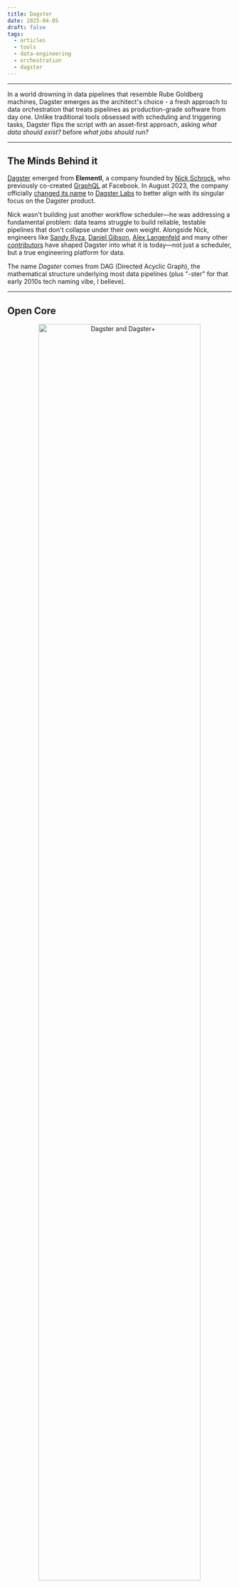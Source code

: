 ```yaml
---
title: Dagster
date: 2025-04-05
draft: false
tags:
  - articles
  - tools
  - data-engineering
  - orchestration
  - dagster
---
```

---

In a world drowning in data pipelines that resemble Rube Goldberg machines, Dagster emerges as the architect's choice - a fresh approach to data orchestration that treats pipelines as production-grade software from day one. Unlike traditional tools obsessed with scheduling and triggering tasks, Dagster flips the script with an asset-first approach, asking _what data should exist?_ before _what jobs should run?_

---

## The Minds Behind it

[Dagster](https://dagster.io/) emerged from **Elementl**, a company founded by [Nick Schrock](https://www.linkedin.com/in/schrockn/), who previously co-created [GraphQL](https://graphql.org/) at Facebook. In August 2023, the company officially [changed its name](https://dagster.io/blog/introducing-dagster-labs) to [Dagster Labs](https://www.linkedin.com/company/dagsterlabs/posts/?feedView=all) to better align with its singular focus on the Dagster product.

Nick wasn't building just another workflow scheduler—he was addressing a fundamental problem: data teams struggle to build reliable, testable pipelines that don't collapse under their own weight. Alongside Nick, engineers like [Sandy Ryza](https://www.linkedin.com/in/sandyryza/), [Daniel Gibson](https://www.linkedin.com/in/daniel-gibson-8b39037/), [Alex Langenfeld](https://www.linkedin.com/in/alex-langenfeld-3a710425/) and many other [contributors](https://github.com/dagster-io/dagster/graphs/contributors) have shaped Dagster into what it is today—not just a scheduler, but a true engineering platform for data.

The name _Dagster_ comes from DAG (Directed Acyclic Graph), the mathematical structure underlying most data pipelines (plus "-ster" for that early 2010s tech naming vibe, I believe).

---
## Open Core

<p align="center">
  <img src="core-and-plus.svg" alt="Dagster and Dagster+" width="85%">
</p>

Unlike [[duckdb|DuckDB]] with its foundation model, Dagster follows the open core approach. The core [Dagster project](https://github.com/dagster-io/dagster) is open-source under the Apache 2.0 license—fully free to use, modify, and distribute. But Dagster Labs offers [Dagster+](https://dagster.io/plus) (their commercial cloud product), a hosted, enterprise-ready version with additional features.

> [!question] Open core model?
> The **open core** business model maintains a free, open-source core product while offering paid, proprietary extensions or hosted services. This approach lets companies benefit from community contributions while maintaining a path to revenue through premium features.
> 
> Companies using this model must carefully balance which features belong in the open core versus the commercial offering. The risk of a _rug-pull_—where popular open-source features suddenly move behind a paywall—is always present. So far, Dagster Labs has maintained a fair balance, keeping the core project robust while offering genuine additional value in their cloud product.

This model has proven sustainable for Dagster Labs, which has raised significant venture capital. Their approach prioritizes open-source success as fundamental to their commercial offering, which has helped them build trust in both communities.

---
## Beyond Just Orchestration

Dagster has ambitions far beyond being just another data orchestrator. As their CEO [Pete Hunt](https://www.linkedin.com/in/pwhunt/) (who was also one of the founding team members of [React](https://react.dev/)) explains in their [master plan](https://dagster.io/blog/dagster-master-plan), they aim to _accelerate the adoption of Software Engineering best practices by every data team on the planet_. That's a lofty goal, but one that drives their product decisions.

This vision aligns with the evolution of Data Engineering itself. As the data landscape matures, there's a shift from Data Engineers who simply build pipelines to **Data Platform Engineers** who create frameworks, services, and platforms that empower other team members to build what they need. Personally, I strongly agree with this vision.

> [!tip] [The Rise of the Data Platform Engineer](https://dagster.io/blog/rise-of-the-data-platform-engineer), by [Pedram Navid](https://www.linkedin.com/in/pedramnavid/)
>
> As teams mature, the role of Data Engineers is evolving beyond just building ETL pipelines. The Data Platform Engineer focuses on creating self-service frameworks and tools that enable others to build their own data pipelines without needing deep technical expertise. This shift addresses the original challenge posed by Jeff Magnusson back in 2016: [engineers should build platforms, services, and frameworks—not ETL pipelines](https://multithreaded.stitchfix.com/blog/2016/03/16/engineers-shouldnt-write-etl/).
> 
> Instead of scaling the number of Data Engineers to meet growing demands, Data Platform Engineers scale their impact by building systems that empower Analytics Engineers, Data Scientists, and other stakeholders. It's a natural progression that finally gives Data Engineers something to look forward to beyond just handling bigger data and more complex pipelines.

---
## Elegantly Architected Components

The biggest mind-shift with Dagster is its **asset-centric** approach. While traditional orchestrators think in terms of tasks and jobs, Dagster focuses on the data assets those jobs create. Dagster understands the data _flowing_ between your tasks and makes this explicit in its design.

What does this mean in practice? Your pipeline isn't just a collection of tasks—it's a series of _assets_ with clear dependencies, inputs, and outputs. This shift in perspective transforms how you build, test, and maintain data workflows.

On top of that, Dagster's architecture isn't just another way to schedule jobs—it's a thoughtful application of Software Engineering principles to data workflows. Each component in the system embodies battle-tested patterns from software development:

<p align="center">
  <img src="components.svg" alt="Dagster Components" width="85%">
</p>

### `assets`

`assets` are objects in persistent storage—tables, files, or models—that your data pipelines create and update. They're the actual data products your business cares about, not just the processes that create them. Dagster's [asset-oriented approach](https://docs.dagster.io/guides/build/assets/) lets you define what data should exist and how to compute it.

When you define an `asset`, you're describing what data should exist, how to produce it, and what other data it depends on. The declarative metadata isn't just documentation—it's queryable information that drives visibility and governance.

### `ops`

`ops` are Dagster's [core units of computation](https://docs.dagster.io/guides/build/ops/)—well-defined functions that perform discrete tasks like transforming data, executing a query, or sending a notification. They're like LEGO bricks for data pipelines: composable, side-effect free, and focused on doing one thing well.

Behind the scenes, every `asset` is powered by an `op`. For complex workflows, ops can be assembled into reusable graphs.

### `jobs`

`jobs` are the [main unit of execution and monitoring](https://docs.dagster.io/guides/build/jobs/) in Dagster. They allow you to run a selection of `assets` or `ops` based on a `schedule` or `sensor`. When a `job` begins, it kicks off a run that can be monitored in the UI.

`jobs` tie together `assets` or `ops` with execution strategies, making them crucial for automation and production workflows.

### `resources`

`resources` provide standardized [access to external systems](https://docs.dagster.io/guides/build/external-resources/), databases, or services. It's Dagster's implementation of dependency injection—like telling your code, _Don't hunt for that database connection, I'll hand it to you_. This gives you testability, configuration flexibility and separation of concerns.

`resources` standardize how your `assets` and `ops` connect to external systems, making code more testable and portable across environments.

### `schedules` and `sensors`

Dagster's [scheduling system](https://docs.dagster.io/guides/automate/schedules/) executes `jobs` at specified intervals using cron expressions, while [sensors](https://docs.dagster.io/guides/automate/sensors/) react to events in Dagster or external systems. Together, they provide flexible automation options for your data workflows.

---
## Pythonic Code Throughout

Dagster embraces Python's philosophy of _explicit is better than implicit._ No magic—just good Pythonic code. The framework uses decorators to register functions, type hints to catch mistakes early, context managers to clean up messes, iterators for data too big for memory, etc.

This Pythonic approach makes the code feel natural to Python developers and allows for all the tooling benefits (IDEs, linters, etc) that come with standard Python. Unlike tools using domain-specific languages or configuration files, Dagster lets you use the full power of Python to define and extend your workflows.

Need a custom pattern for handling certain file types? Write a Python class. Want to integrate with an obscure API? Import that client library and wrap it in a resource. Want to trigger jobs only when Mercury is in retrograde? That's just a custom sensor away.

This modularity means you're not locked into Dagster's opinions about external systems—you can bring your own patterns or use community solutions.

---
## When to Choose Dagster

Let's be clear—Dagster isn't for everyone. If you're just running a couple of cron jobs to refresh a handful of tables, it might be more than you need. Similarly, if your entire data workflow is built in dbt with minimal Python, you might not need Dagster's full capabilities (though its [dbt integration](https://docs.dagster.io/integrations/dbt) is excellent). Dagster shines when your data pipelines have grown from _a couple of SQL queries_ to _a tangled web that makes you question your career choices_.

The biggest consideration with Dagster? It has a learning curve. The asset-based model requires a mental shift, and Dagster's flexibility means multiple ways to solve the same problem. But this initial investment pays off. By thinking in terms of data assets first, your pipelines become more intuitive, maintainable, and aligned with what your business actually cares about. If you're tired of data pipelines that are brittle, hard to reason about, and difficult to adapt, Dagster's approach is worth the initial learning curve.

Dagster is particularly valuable for teams looking to scale their data platforms without proportionally scaling headcount. Instead of hiring an army of pipeline builders, Dagster lets you build platforms and frameworks that enable self-service for analysts, scientists, and other stakeholders—turning your Data Engineers into true Platform Engineers who can focus on infrastructure and architecture instead of one-off pipelines.

---

Data work doesn't have to be a collection of loosely connected scripts with unpredictable behavior. With the right tooling and approach, it can be as disciplined and reliable as modern Software Engineering. Dagster isn't just another orchestrator—it's a philosophy about how data work can be thoughtful, maintainable, and even joyful.

In the next few days, I'll be publishing a hands-on tutorial showing how to build an end-to-end data pipeline entirely in Dagster. I decided to split this into a separate article since combining both the conceptual overview and the practical implementation would be a bit overwhelming for one reading session.

Have you tried Dagster yet? I'd love to hear your thoughts and experiences!